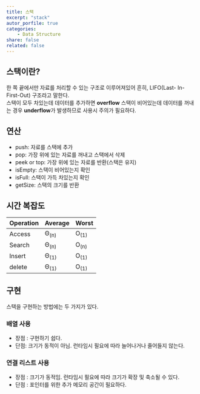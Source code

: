 ```yaml
---
title: 스택
excerpt: "stack"
autor_porfile: true
categories:
    - Data Structure
share: false
related: false
---
```


## 스택이란?
한 쪽 끝에서만 자료를 처리할 수 있는 구조로 이루어져있어 흔히, LIFO(Last- In-First-Out) 구조라고 말한다.  
스택이 모두 차있는데 데이터를 추가하면 **overflow** 스택이 비어있는데 데이터를 꺼내는 경우 **underflow**가 발생하므로 사용시 주의가 필요하다.

## 연산
* push: 자료를 스택에 추가 
* pop:  가장 위에 있는 자료를 꺼내고 스택에서 삭제
* peek or top: 가장 위에 있는 자료를 반환(스택은 유지)
* isEmpty: 스택이 비어있는지 확인
* isFull: 스택이 가득 차있는지 확인
* getSize: 스택의 크기를 반환

## 시간 복잡도

|Operation|Average|Worst|
|---------|-------|-----|
|Access|Θ<sub>(n)</sub>|O<sub>(1)</sub>|
|Search|Θ<sub>(n)</sub>|O<sub>(n)</sub>|
|Insert|Θ<sub>(1)</sub>|O<sub>(1)</sub>|
|delete|Θ<sub>(1)</sub>|O<sub>(1)</sub>|

## 구현
스택을 구현하는 방법에는 두 가지가 있다.

### 배열 사용
* 장점 : 구현하기 쉽다.
* 단점: 크기가 동적이 아님. 런타임시 필요에 따라 늘어나거나 줄어들지 않는다.

### 연결 리스트 사용
* 장점 : 크기가 동적임. 런타임시 필요에 따라 크기가 확장 및 축소될 수 있다.
* 단점 : 포인터를 위한 추가 메모리 공간이 필요하다.

